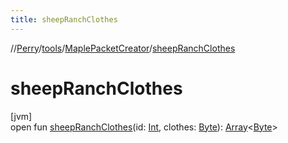 ```yaml
---
title: sheepRanchClothes
---
```

//[Perry](../../../index.html)/[tools](../index.html)/[MaplePacketCreator](index.html)/[sheepRanchClothes](sheep-ranch-clothes.html)



# sheepRanchClothes



[jvm]\
open fun [sheepRanchClothes](sheep-ranch-clothes.html)(id: [Int](https://kotlinlang.org/api/latest/jvm/stdlib/kotlin/-int/index.html), clothes: [Byte](https://kotlinlang.org/api/latest/jvm/stdlib/kotlin/-byte/index.html)): [Array](https://kotlinlang.org/api/latest/jvm/stdlib/kotlin/-array/index.html)<[Byte](https://kotlinlang.org/api/latest/jvm/stdlib/kotlin/-byte/index.html)>




